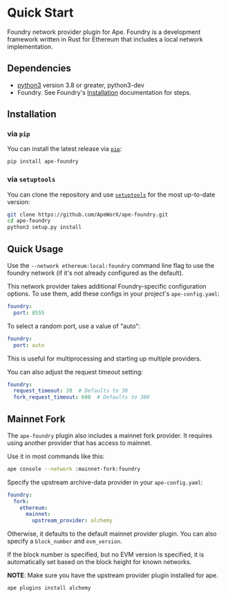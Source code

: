 # Quick Start

Foundry network provider plugin for Ape. Foundry is a development framework written in Rust for Ethereum that includes a local network implementation.

## Dependencies

* [python3](https://www.python.org/downloads) version 3.8 or greater, python3-dev
* Foundry. See Foundry's [Installation](https://github.com/foundry-rs/foundry#installation>) documentation for steps.

## Installation

### via ``pip``

You can install the latest release via [`pip`](https://pypi.org/project/pip/):

```bash
pip install ape-foundry
```

### via ``setuptools``

You can clone the repository and use [`setuptools`](https://github.com/pypa/setuptools) for the most up-to-date version:

```bash
git clone https://github.com/ApeWorX/ape-foundry.git
cd ape-foundry
python3 setup.py install
```

## Quick Usage

Use the ``--network ethereum:local:foundry`` command line flag to use the foundry network (if it's not already configured as the default).

This network provider takes additional Foundry-specific configuration options. To use them, add these configs in your project's ``ape-config.yaml``:

```yaml
foundry:
  port: 8555
```

To select a random port, use a value of "auto":

```yaml
foundry:
  port: auto
```

This is useful for multiprocessing and starting up multiple providers.

You can also adjust the request timeout setting:

```yaml
foundry:
  request_timeout: 20  # Defaults to 30
  fork_request_timeout: 600  # Defaults to 300
```

## Mainnet Fork

The ``ape-foundry`` plugin also includes a mainnet fork provider. It requires using another provider that has access to mainnet.

Use it in most commands like this:

```bash
ape console --network :mainnet-fork:foundry
```

Specify the upstream archive-data provider in your ``ape-config.yaml``:

```yaml
foundry:
  fork:
    ethereum:
      mainnet:
        upstream_provider: alchemy

```

Otherwise, it defaults to the default mainnet provider plugin. You can also specify a ``block_number`` and ``evm_version``.

If the block number is specified, but no EVM version is specified, it is automatically set based on the block height for known networks.

**NOTE**: Make sure you have the upstream provider plugin installed for ape.

```bash
ape plugins install alchemy
```
